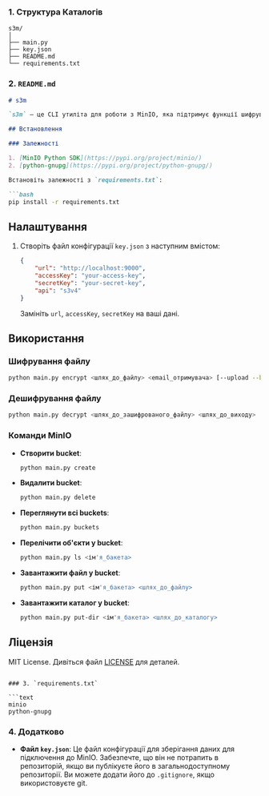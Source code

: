 ### 1. Структура Каталогів

```
s3m/
│
├── main.py
├── key.json
├── README.md
└── requirements.txt
```

### 2. `README.md`

```markdown
# s3m

`s3m` — це CLI утиліта для роботи з MinIO, яка підтримує функції шифрування та дешифрування файлів за допомогою GPG.

## Встановлення

### Залежності

1. [MinIO Python SDK](https://pypi.org/project/minio/)
2. [python-gnupg](https://pypi.org/project/python-gnupg/)

Встановіть залежності з `requirements.txt`:

```bash
pip install -r requirements.txt
```

## Налаштування

1. Створіть файл конфігурації `key.json` з наступним вмістом:

    ```json
    {
        "url": "http://localhost:9000",
        "accessKey": "your-access-key",
        "secretKey": "your-secret-key",
        "api": "s3v4"
    }
    ```

    Замініть `url`, `accessKey`, `secretKey` на ваші дані.

## Використання

### Шифрування файлу

```bash
python main.py encrypt <шлях_до_файлу> <email_отримувача> [--upload --bucket <ім'я_бакета>]
```

### Дешифрування файлу

```bash
python main.py decrypt <шлях_до_зашифрованого_файлу> <шлях_до_виходу>
```

### Команди MinIO

- **Створити bucket**:

    ```bash
    python main.py create
    ```

- **Видалити bucket**:

    ```bash
    python main.py delete
    ```

- **Переглянути всі buckets**:

    ```bash
    python main.py buckets
    ```

- **Перелічити об'єкти у bucket**:

    ```bash
    python main.py ls <ім'я_бакета>
    ```

- **Завантажити файл у bucket**:

    ```bash
    python main.py put <ім'я_бакета> <шлях_до_файлу>
    ```

- **Завантажити каталог у bucket**:

    ```bash
    python main.py put-dir <ім'я_бакета> <шлях_до_каталогу>
    ```

## Ліцензія

MIT License. Дивіться файл [LICENSE](LICENSE) для деталей.
```

### 3. `requirements.txt`

```text
minio
python-gnupg
```

### 4. Додатково

- **Файл `key.json`**: Це файл конфігурації для зберігання даних для підключення до MinIO. Забезпечте, що він не потрапить в репозиторій, якщо ви публікуєте його в загальнодоступному репозиторії. Ви можете додати його до `.gitignore`, якщо використовуєте git.



